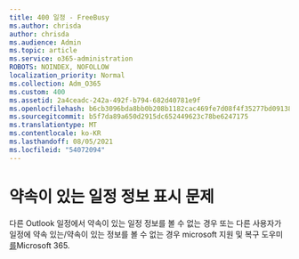 ```yaml
---
title: 400 일정 - FreeBusy
ms.author: chrisda
author: chrisda
ms.audience: Admin
ms.topic: article
ms.service: o365-administration
ROBOTS: NOINDEX, NOFOLLOW
localization_priority: Normal
ms.collection: Adm_O365
ms.custom: 400
ms.assetid: 2a4ceadc-242a-492f-b794-682d40781e9f
ms.openlocfilehash: b6cb3096bda8bb0b208b1182cac469fe7d08f4f35277bd09138f770d4aeaa106
ms.sourcegitcommit: b5f7da89a650d2915dc652449623c78be6247175
ms.translationtype: MT
ms.contentlocale: ko-KR
ms.lasthandoff: 08/05/2021
ms.locfileid: "54072094"
---
```

# <a name="issues-seeing-calendar-freebusy-information"></a>약속이 있는 일정 정보 표시 문제

다른 Outlook 일정에서 약속이 있는 일정 정보를 볼 수 없는 경우 또는 다른 사용자가 일정에 약속 있는/약속이 있는 정보를 볼 수 없는 경우 microsoft 지원 및 복구 도우미 [를](https://diagnostics.office.com/)Microsoft 365.
